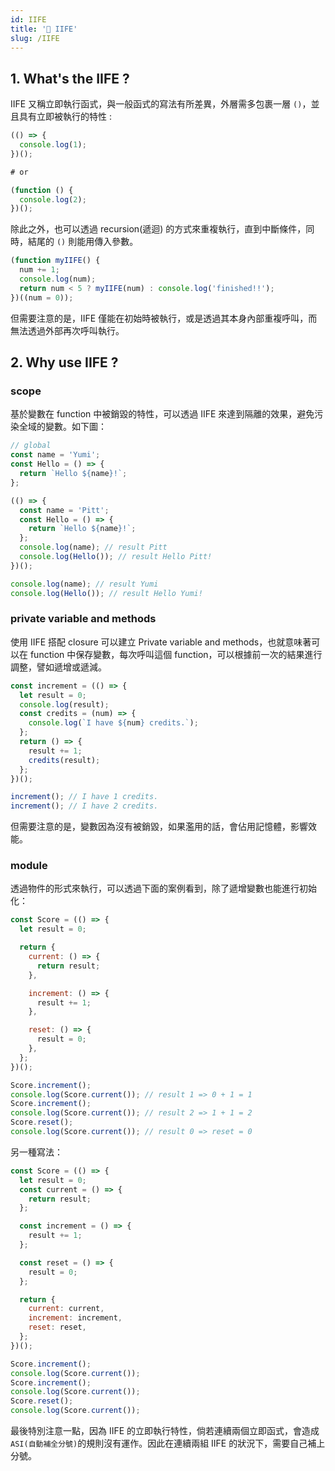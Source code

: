 ```yaml
---
id: IIFE
title: '📄 IIFE'
slug: /IIFE
---
```


## 1. What's the IIFE ?

IIFE 又稱立即執行函式，與一般函式的寫法有所差異，外層需多包裹一層 `()`，並且具有立即被執行的特性 :

```js
(() => {
  console.log(1);
})();

# or

(function () {
  console.log(2);
})();
```

除此之外，也可以透過 recursion(遞迴) 的方式來重複執行，直到中斷條件，同時，結尾的 `()` 則能用傳入參數。

```js
(function myIIFE() {
  num += 1;
  console.log(num);
  return num < 5 ? myIIFE(num) : console.log('finished!!');
})((num = 0));
```

但需要注意的是，IIFE 僅能在初始時被執行，或是透過其本身內部重複呼叫，而無法透過外部再次呼叫執行。

## 2. Why use IIFE ?

### scope

基於變數在 function 中被銷毀的特性，可以透過 IIFE 來達到隔離的效果，避免污染全域的變數。如下圖：

```js
// global
const name = 'Yumi';
const Hello = () => {
  return `Hello ${name}!`;
};

(() => {
  const name = 'Pitt';
  const Hello = () => {
    return `Hello ${name}!`;
  };
  console.log(name); // result Pitt
  console.log(Hello()); // result Hello Pitt!
})();

console.log(name); // result Yumi
console.log(Hello()); // result Hello Yumi!
```

### private variable and methods

使用 IIFE 搭配 closure 可以建立 Private variable and methods，也就意味著可以在 function 中保存變數，每次呼叫這個 function，可以根據前一次的結果進行調整，譬如遞增或遞減。

```js
const increment = (() => {
  let result = 0;
  console.log(result);
  const credits = (num) => {
    console.log(`I have ${num} credits.`);
  };
  return () => {
    result += 1;
    credits(result);
  };
})();

increment(); // I have 1 credits.
increment(); // I have 2 credits.
```

但需要注意的是，變數因為沒有被銷毀，如果濫用的話，會佔用記憶體，影響效能。

### module

透過物件的形式來執行，可以透過下面的案例看到，除了遞增變數也能進行初始化：

```js
const Score = (() => {
  let result = 0;

  return {
    current: () => {
      return result;
    },

    increment: () => {
      result += 1;
    },

    reset: () => {
      result = 0;
    },
  };
})();

Score.increment();
console.log(Score.current()); // result 1 => 0 + 1 = 1
Score.increment();
console.log(Score.current()); // result 2 => 1 + 1 = 2
Score.reset();
console.log(Score.current()); // result 0 => reset = 0
```

另一種寫法：

```js
const Score = (() => {
  let result = 0;
  const current = () => {
    return result;
  };

  const increment = () => {
    result += 1;
  };

  const reset = () => {
    result = 0;
  };

  return {
    current: current,
    increment: increment,
    reset: reset,
  };
})();

Score.increment();
console.log(Score.current());
Score.increment();
console.log(Score.current());
Score.reset();
console.log(Score.current());
```

最後特別注意一點，因為 IIFE 的立即執行特性，倘若連續兩個立即函式，會造成`ASI(自動補全分號)`的規則沒有運作。因此在連續兩組 IIFE 的狀況下，需要自己補上分號。
